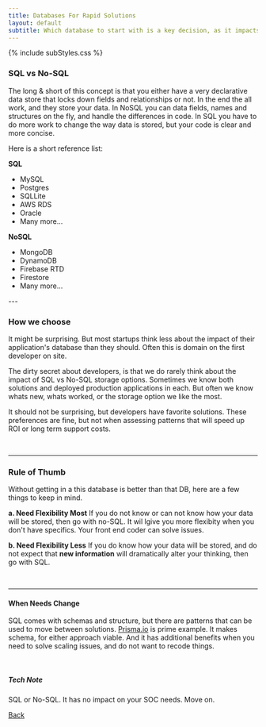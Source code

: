 ```yaml
---
title: Databases For Rapid Solutions
layout: default
subtitle: Which database to start with is a key decision, as it impacts the technology you can select, the pattern of storage and the frameworks that work the best.
---
```


{% include subStyles.css %}

### SQL vs No-SQL
The long & short of this concept is that you either have a very
declarative data store that locks down fields and relationships or not.
In the end the all work, and they store your data. In NoSQL you can data 
fields, names and structures on the fly, and handle the differences in code. In SQL
you have to do more work to change the way data is stored, but your code is
clear and more concise.

Here is a short reference list:

<div class="row">
    <div class="col-6">
        <b>
            SQL
        </b>
        <ul>
            <li>MySQL</li>
            <li>Postgres</li>
            <li>SQLLite</li>
            <li>AWS RDS</li>
            <li>Oracle</li>
            <li>Many more...</li>
        </ul>
    </div>
    <div class="col-6">
       <b>
            NoSQL
        </b>
        <ul>
            <li>MongoDB</li>
            <li>DynamoDB</li>
            <li>Firebase RTD</li>
            <li>Firestore</li>
            <li>Many more...</li>
        </ul>
    </div>
</div>
---

### How we choose
It might be surprising. But most startups think less about the impact of
their application's database than they should. Often this is domain on the
first developer on site.

The dirty secret about developers, is that we do rarely think about
the impact of SQL vs No-SQL storage options. Sometimes we know both solutions
and deployed production applications in each. But often we know whats new, whats
worked, or the storage option we like the most.

It should not be surprising, but developers have favorite solutions. These 
preferences are fine, but not when assessing patterns that will speed up ROI
or long term support costs.

<br>


--- 
### Rule of Thumb
Without getting in a this database is better than that DB, here are a 
few things to keep in mind.

__a. Need Flexibility Most__
If you do not know or can not know how your data will be stored, then go with no-SQL. It wil lgive you more flexibity when you don't have specifics. Your front end coder can solve issues.

__b. Need Flexibility Less__
If you do know how your data will be stored, and do not expect that __new information__
will dramatically alter your thinking, then go with SQL.

<br>

---

#### When Needs Change
SQL comes with schemas and structure, but there are patterns that can
be used to move between solutions. [Prisma.io](https://www.prisma.io/) is prime example. It makes
schema, for either approach viable. And it has additional benefits when you
need to solve scaling issues, and do not want to recode things.

<br>

<div class="tech-note">
    <h5>
      Tech Note
    </h5>
    <p>
        SQL or No-SQL. It has no impact on your SOC needs. Move on.
    </p>
</div>

[Back](/recipies)
